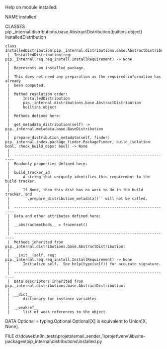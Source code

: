 Help on module installed:

NAME
    installed

CLASSES
    pip._internal.distributions.base.AbstractDistribution(builtins.object)
        InstalledDistribution

    class InstalledDistribution(pip._internal.distributions.base.AbstractDistribution)
     |  InstalledDistribution(req: pip._internal.req.req_install.InstallRequirement) -> None
     |
     |  Represents an installed package.
     |
     |  This does not need any preparation as the required information has already
     |  been computed.
     |
     |  Method resolution order:
     |      InstalledDistribution
     |      pip._internal.distributions.base.AbstractDistribution
     |      builtins.object
     |
     |  Methods defined here:
     |
     |  get_metadata_distribution(self) -> pip._internal.metadata.base.BaseDistribution
     |
     |  prepare_distribution_metadata(self, finder: pip._internal.index.package_finder.PackageFinder, build_isolation: bool, check_build_deps: bool) -> None
     |
     |  ----------------------------------------------------------------------
     |  Readonly properties defined here:
     |
     |  build_tracker_id
     |      A string that uniquely identifies this requirement to the build tracker.
     |
     |      If None, then this dist has no work to do in the build tracker, and
     |      ``.prepare_distribution_metadata()`` will not be called.
     |
     |  ----------------------------------------------------------------------
     |  Data and other attributes defined here:
     |
     |  __abstractmethods__ = frozenset()
     |
     |  ----------------------------------------------------------------------
     |  Methods inherited from pip._internal.distributions.base.AbstractDistribution:
     |
     |  __init__(self, req: pip._internal.req.req_install.InstallRequirement) -> None
     |      Initialize self.  See help(type(self)) for accurate signature.
     |
     |  ----------------------------------------------------------------------
     |  Data descriptors inherited from pip._internal.distributions.base.AbstractDistribution:
     |
     |  __dict__
     |      dictionary for instance variables
     |
     |  __weakref__
     |      list of weak references to the object

DATA
    Optional = typing.Optional
        Optional[X] is equivalent to Union[X, None].

FILE
    d:\do\web\n8n_tests\projets\email_sender_1\projet\venv\lib\site-packages\pip\_internal\distributions\installed.py


